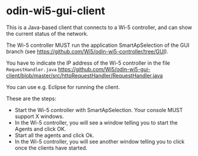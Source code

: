 odin-wi5-gui-client
===================

This is a Java-based client that connects to a Wi-5 controller, and can show the current status of the network.

The Wi-5 controller MUST run the application SmartApSelection of the GUI branch (see https://github.com/Wi5/odin-wi5-controller/tree/GUI).

You have to indicate the IP address of the Wi-5 controller in the file `RequestHandler.java` https://github.com/Wi5/odin-wi5-gui-client/blob/master/src/httpRequestHandler/RequestHandler.java

You can use e.g. Eclipse for running the client.

These are the steps:

- Start the Wi-5 controller with SmartApSelection. Your console MUST support X windows.
- In the Wi-5 controller, you will see a window telling you to start the Agents and click OK.
- Start all the agents and click Ok.
- In the Wi-5 controller, you will see another window telling you to click once the clients have started.